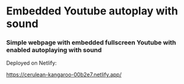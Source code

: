 # Embedded Youtube autoplay with sound

### Simple webpage with embedded fullscreen Youtube with enabled autoplaying with sound

Deployed on Netlify:

https://cerulean-kangaroo-00b2e7.netlify.app/
